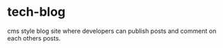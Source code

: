 # tech-blog
cms style blog site where developers can publish posts and comment on each others posts.
